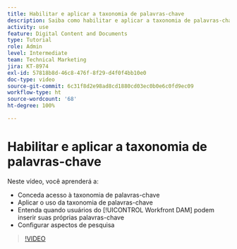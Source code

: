 ```yaml
---
title: Habilitar e aplicar a taxonomia de palavras-chave
description: Saiba como habilitar e aplicar a taxonomia de palavras-chave, quando os usuários podem inserir suas próprias palavras-chave e configurar aspectos de pesquisa no [!UICONTROL Workfront DAM].
activity: use
feature: Digital Content and Documents
type: Tutorial
role: Admin
level: Intermediate
team: Technical Marketing
jira: KT-8974
exl-id: 57818b8d-46c8-476f-8f29-d4f0f4bb10e0
doc-type: video
source-git-commit: 6c31f8d2e98ad8cd1880cd03ec0b0e6c0fd9ec09
workflow-type: ht
source-wordcount: '68'
ht-degree: 100%

---
```


# Habilitar e aplicar a taxonomia de palavras-chave

Neste vídeo, você aprenderá a:

* Conceda acesso à taxonomia de palavras-chave
* Aplicar o uso da taxonomia de palavras-chave
* Entenda quando usuários do [!UICONTROL Workfront DAM] podem inserir suas próprias palavras-chave
* Configurar aspectos de pesquisa

>[!VIDEO](https://video.tv.adobe.com/v/335237/?quality=12&learn=on)
